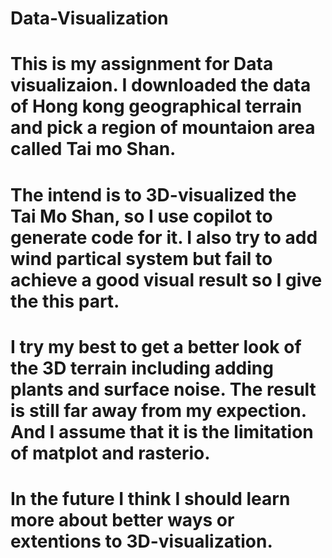 # Data-Visualization

# This is my assignment for Data visualizaion. I downloaded the data of Hong kong geographical terrain and pick a region of mountaion area called Tai mo Shan.
# The intend is to 3D-visualized the Tai Mo Shan, so I use copilot to generate code for it. I also try to add wind partical system but fail to achieve a good visual result so I give the this part.
# I try my best to get a better look of the 3D terrain including adding plants and surface noise. The result is still far away from my expection. And I assume that it is the limitation of matplot and rasterio.
# In the future I think I should learn more about better ways or extentions to 3D-visualization.
